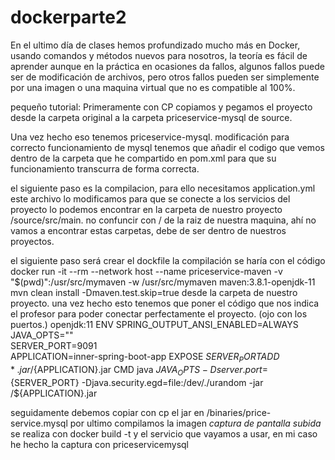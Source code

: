 # dockerparte2
En el ultimo día de clases hemos profundizado mucho más en Docker, usando comandos y métodos nuevos para nosotros, la teoría es fácil de aprender aunque en la práctica en ocasiones da fallos, algunos fallos puede ser de modificación de archivos, pero otros fallos pueden ser simplemente por una imagen o una maquina virtual que no es compatible al 100%. 

pequeño tutorial:
Primeramente con CP copiamos y pegamos el proyecto desde la carpeta original a la carpeta priceservice-mysql de source.

Una vez hecho eso tenemos priceservice-mysql. modificación para correcto funcionamiento de mysql
tenemos que añadir el codigo que vemos dentro de la carpeta que he compartido en pom.xml para que su funcionamiento transcurra de forma correcta.

el siguiente paso es la compilacion, para ello necesitamos application.yml 
este archivo lo modificamos para que se conecte a los servicios del proyecto lo podemos encontrar en la carpeta de nuestro proyecto /source/src/main. no confuncir con / de la raiz de nuestra maquina, ahí no vamos a encontrar estas carpetas, debe de ser dentro de nuestros proyectos.

el siguiente paso será crear el dockfile
la compilación se haría con el código docker run -it --rm --network host --name priceservice-maven -v "$(pwd)":/usr/src/mymaven -w /usr/src/mymaven maven:3.8.1-openjdk-11 mvn clean install -Dmaven.test.skip=true desde la carpeta de nuestro proyecto. una vez hecho esto tenemos que poner el código que nos indica el profesor para poder conectar perfectamente el proyecto. (ojo con los puertos.)
openjdk:11
ENV SPRING_OUTPUT_ANSI_ENABLED=ALWAYS \
    JAVA_OPTS="" \
    SERVER_PORT=9091 \
    APPLICATION=inner-spring-boot-app
EXPOSE ${SERVER_PORT}
ADD *.jar /${APPLICATION}.jar
CMD java ${JAVA_OPTS} -Dserver.port=${SERVER_PORT} -Djava.security.egd=file:/dev/./urandom -jar /${APPLICATION}.jar

seguidamente debemos copiar con cp el jar en /binaries/price-service.mysql
por ultimo compilamos la imagen *captura de pantalla subida* se realiza con docker build -t y el servicio que vayamos a usar, en mi caso he hecho la captura con priceservicemysql

